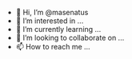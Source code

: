 - 👋 Hi, I’m @masenatus
- 👀 I’m interested in ...
- 🌱 I’m currently learning ...
- 💞️ I’m looking to collaborate on ...
- 📫 How to reach me ...

<!---
masenatus/masenatus is a ✨ special ✨ repository because its `README.md` (this file) appears on your GitHub profile.
You can click the Preview link to take a look at your changes.
--->
